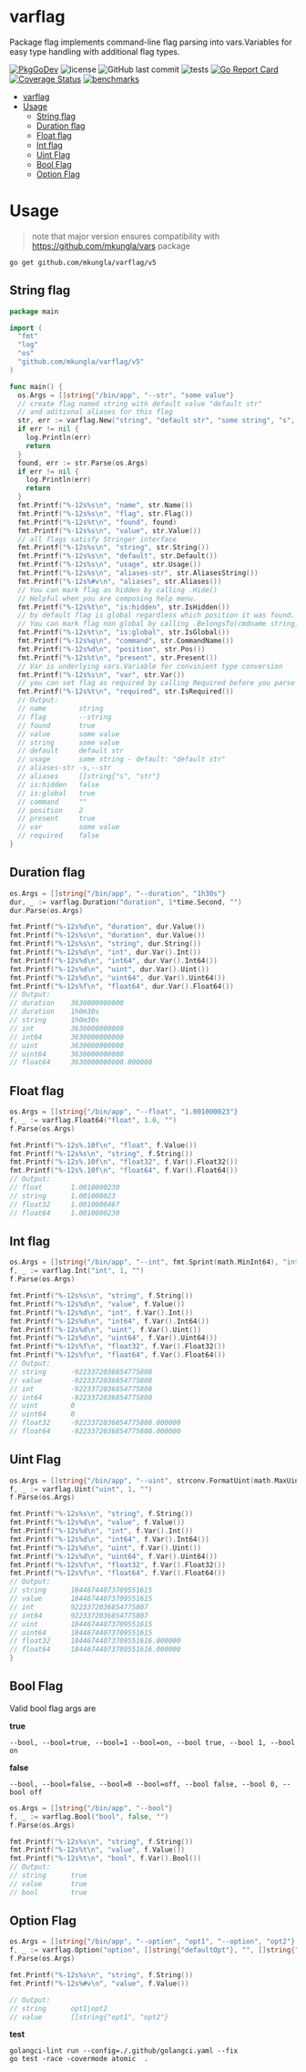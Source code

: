 # varflag

Package flag implements command-line flag parsing into vars.Variables for easy type handling with additional flag types.

[![PkgGoDev](https://pkg.go.dev/badge/github.com/mkungla/varflag/v5)](https://pkg.go.dev/github.com/mkungla/varflag/v5)
![license](https://img.shields.io/github/license/mkungla/varflag)
![GitHub last commit](https://img.shields.io/github/last-commit/mkungla/varflag)
![tests](https://github.com/mkungla/varflag/workflows/test/badge.svg)
[![Go Report Card](https://goreportcard.com/badge/github.com/mkungla/varflag)](https://goreportcard.com/report/github.com/mkungla/varflag)
[![Coverage Status](https://coveralls.io/repos/github/mkungla/varflag/badge.svg?branch=main)](https://coveralls.io/github/mkungla/varflag?branch=main)
[![benchmarks](https://img.shields.io/badge/benchmark-result-green)](https://dashboard.github.orijtech.com/graphs?repo=https%3A%2F%2Fgithub.com%2Fmkungla%varflag.git)

- [varflag](#varflag)
- [Usage](#usage)
  - [String flag](#string-flag)
  - [Duration flag](#duration-flag)
  - [Float flag](#float-flag)
  - [Int flag](#int-flag)
  - [Uint Flag](#uint-flag)
  - [Bool Flag](#bool-flag)
  - [Option Flag](#option-flag)

# Usage

> note that major version ensures compatibility with
> https://github.com/mkungla/vars package

`go get github.com/mkungla/varflag/v5`

## String flag

```go
package main

import (
  "fmt"
  "log"
  "os"
  "github.com/mkungla/varflag/v5"
)

func main() {
  os.Args = []string{"/bin/app", "--str", "some value"}
  // create flag named string with default value "default str"
  // and aditional aliases for this flag
  str, err := varflag.New("string", "default str", "some string", "s", "str")
  if err != nil {
    log.Println(err)
    return
  }
  found, err := str.Parse(os.Args)
  if err != nil {
    log.Println(err)
    return
  }
  fmt.Printf("%-12s%s\n", "name", str.Name())
  fmt.Printf("%-12s%s\n", "flag", str.Flag())
  fmt.Printf("%-12s%t\n", "found", found)
  fmt.Printf("%-12s%s\n", "value", str.Value())
  // all flags satisfy Stringer interface
  fmt.Printf("%-12s%s\n", "string", str.String())
  fmt.Printf("%-12s%s\n", "default", str.Default())
  fmt.Printf("%-12s%s\n", "usage", str.Usage())
  fmt.Printf("%-12s%s\n", "aliases-str", str.AliasesString())
  fmt.Printf("%-12s%#v\n", "aliases", str.Aliases())
  // You can mark flag as hidden by calling .Hide()
  // Helpful when you are composing help menu.
  fmt.Printf("%-12s%t\n", "is:hidden", str.IsHidden())
  // by default flag is global regardless which position it was found.
  // You can mark flag non global by calling .BelongsTo(cmdname string).
  fmt.Printf("%-12s%t\n", "is:global", str.IsGlobal())
  fmt.Printf("%-12s%q\n", "command", str.CommandName())
  fmt.Printf("%-12s%d\n", "position", str.Pos())
  fmt.Printf("%-12s%t\n", "present", str.Present())
  // Var is underlying vars.Variable for convinient type conversion
  fmt.Printf("%-12s%s\n", "var", str.Var())
  // you can set flag as required by calling Required before you parse flags.
  fmt.Printf("%-12s%t\n", "required", str.IsRequired())
  // Output:
  // name        string
  // flag        --string
  // found       true
  // value       some value
  // string      some value
  // default     default str
  // usage       some string - default: "default str"
  // aliases-str -s,--str
  // aliases     []string{"s", "str"}
  // is:hidden   false
  // is:global   true
  // command     ""
  // position    2
  // present     true
  // var         some value
  // required    false
}
```

## Duration flag

```go
os.Args = []string{"/bin/app", "--duration", "1h30s"}
dur, _ := varflag.Duration("duration", 1*time.Second, "")
dur.Parse(os.Args)

fmt.Printf("%-12s%d\n", "duration", dur.Value())
fmt.Printf("%-12s%s\n", "duration", dur.Value())
fmt.Printf("%-12s%s\n", "string", dur.String())
fmt.Printf("%-12s%d\n", "int", dur.Var().Int())
fmt.Printf("%-12s%d\n", "int64", dur.Var().Int64())
fmt.Printf("%-12s%d\n", "uint", dur.Var().Uint())
fmt.Printf("%-12s%d\n", "uint64", dur.Var().Uint64())
fmt.Printf("%-12s%f\n", "float64", dur.Var().Float64())
// Output:
// duration    3630000000000
// duration    1h0m30s
// string      1h0m30s
// int         3630000000000
// int64       3630000000000
// uint        3630000000000
// uint64      3630000000000
// float64     3630000000000.000000
```

## Float flag

```go
os.Args = []string{"/bin/app", "--float", "1.001000023"}
f, _ := varflag.Float64("float", 1.0, "")
f.Parse(os.Args)

fmt.Printf("%-12s%.10f\n", "float", f.Value())
fmt.Printf("%-12s%s\n", "string", f.String())
fmt.Printf("%-12s%.10f\n", "float32", f.Var().Float32())
fmt.Printf("%-12s%.10f\n", "float64", f.Var().Float64())
// Output:
// float       1.0010000230
// string      1.001000023
// float32     1.0010000467
// float64     1.0010000230
```

## Int flag

```go
os.Args = []string{"/bin/app", "--int", fmt.Sprint(math.MinInt64), "int64"}
f, _ := varflag.Int("int", 1, "")
f.Parse(os.Args)

fmt.Printf("%-12s%s\n", "string", f.String())
fmt.Printf("%-12s%d\n", "value", f.Value())
fmt.Printf("%-12s%d\n", "int", f.Var().Int())
fmt.Printf("%-12s%d\n", "int64", f.Var().Int64())
fmt.Printf("%-12s%d\n", "uint", f.Var().Uint())
fmt.Printf("%-12s%d\n", "uint64", f.Var().Uint64())
fmt.Printf("%-12s%f\n", "float32", f.Var().Float32())
fmt.Printf("%-12s%f\n", "float64", f.Var().Float64())
// Output:
// string      -9223372036854775808
// value       -9223372036854775808
// int         -9223372036854775808
// int64       -9223372036854775808
// uint        0
// uint64      0
// float32     -9223372036854775808.000000
// float64     -9223372036854775808.000000
```

## Uint Flag

```go
os.Args = []string{"/bin/app", "--uint", strconv.FormatUint(math.MaxUint64, 10), "uint64"}
f, _ := varflag.Uint("uint", 1, "")
f.Parse(os.Args)

fmt.Printf("%-12s%s\n", "string", f.String())
fmt.Printf("%-12s%d\n", "value", f.Value())
fmt.Printf("%-12s%d\n", "int", f.Var().Int())
fmt.Printf("%-12s%d\n", "int64", f.Var().Int64())
fmt.Printf("%-12s%d\n", "uint", f.Var().Uint())
fmt.Printf("%-12s%d\n", "uint64", f.Var().Uint64())
fmt.Printf("%-12s%f\n", "float32", f.Var().Float32())
fmt.Printf("%-12s%f\n", "float64", f.Var().Float64())
// Output:
// string      18446744073709551615
// value       18446744073709551615
// int         9223372036854775807
// int64       9223372036854775807
// uint        18446744073709551615
// uint64      18446744073709551615
// float32     18446744073709551616.000000
// float64     18446744073709551616.000000
}
```

## Bool Flag

Valid bool flag args are

**true**

`--bool, --bool=true, --bool=1 --bool=on, --bool true, --bool 1, --bool on`

**false**

`--bool, --bool=false, --bool=0 --bool=off, --bool false, --bool 0, --bool off`

```go
os.Args = []string{"/bin/app", "--bool"}
f, _ := varflag.Bool("bool", false, "")
f.Parse(os.Args)

fmt.Printf("%-12s%s\n", "string", f.String())
fmt.Printf("%-12s%t\n", "value", f.Value())
fmt.Printf("%-12s%t\n", "bool", f.Var().Bool())
// Output:
// string      true
// value       true
// bool        true
```

## Option Flag

```go
os.Args = []string{"/bin/app", "--option", "opt1", "--option", "opt2"}
f, _ := varflag.Option("option", []string{"defaultOpt"}, "", []string{"opt1", "opt2", "opt3", "defaultOpt"})
f.Parse(os.Args)

fmt.Printf("%-12s%s\n", "string", f.String())
fmt.Printf("%-12s%#v\n", "value", f.Value())

// Output:
// string      opt1|opt2
// value       []string{"opt1", "opt2"}
```

**test**

```
golangci-lint run --config=./.github/golangci.yaml --fix
go test -race -covermode atomic  .
```
